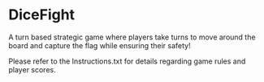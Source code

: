 # DiceFight

A turn based strategic game where players take turns to move around the board and capture the flag while ensuring their safety!

Please refer to the Instructions.txt for details regarding game rules and player scores.
